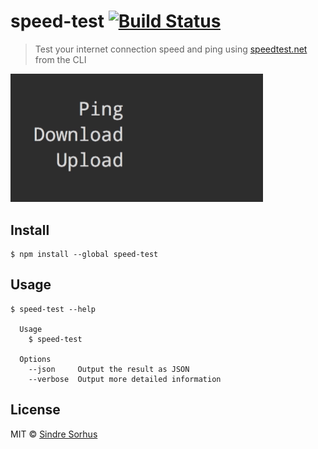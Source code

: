 # speed-test [![Build Status](https://travis-ci.org/sindresorhus/speed-test.svg?branch=master)](https://travis-ci.org/sindresorhus/speed-test)

> Test your internet connection speed and ping using [speedtest.net](http://www.speedtest.net) from the CLI

<img src="screenshot.gif" width="404">


## Install

```
$ npm install --global speed-test
```


## Usage

```
$ speed-test --help

  Usage
    $ speed-test

  Options
    --json     Output the result as JSON
    --verbose  Output more detailed information
```


## License

MIT © [Sindre Sorhus](http://sindresorhus.com)
